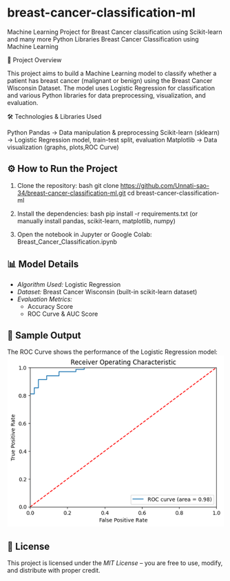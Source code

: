 # breast-cancer-classification-ml
Machine Learning Project for Breast Cancer classification using Scikit-learn and many more Python Libraries
Breast Cancer Classification using Machine Learning


📌 Project Overview

This project aims to build a Machine Learning model to classify whether a patient has breast cancer (malignant or benign) using the Breast Cancer Wisconsin Dataset. The model uses Logistic Regression for classification and various Python libraries for data preprocessing, visualization, and evaluation.

🛠 Technologies & Libraries Used

Python
Pandas → Data manipulation & preprocessing
Scikit-learn (sklearn) → Logistic Regression model, train-test split, evaluation
Matplotlib → Data visualization (graphs, plots,ROC Curve)


## ⚙ How to Run the Project

1. Clone the repository:
   bash
   git clone https://github.com/Unnati-sao-34/breast-cancer-classification-ml.git
   cd breast-cancer-classification-ml
   
2. Install the dependencies:
   bash
   pip install -r requirements.txt
   (or manually install pandas, scikit-learn, matplotlib, numpy)
   
3. Open the notebook in Jupyter or Google Colab:
   Breast_Cancer_Classification.ipynb
 
## 📊 Model Details
* *Algorithm Used:* Logistic Regression
* *Dataset:* Breast Cancer Wisconsin (built-in scikit-learn dataset)
* *Evaluation Metrics:*
  * Accuracy Score
  * ROC Curve & AUC Score

## 📸 Sample Output  
The ROC Curve shows the performance of the Logistic Regression model:  
![ROC Curve]( https://github.com/Unnati-sao-34/breast-cancer-classification-ml/blob/2e3691075d5a624c4c6b181e776f17f363753db2/roc_curve.png
)

## 📜 License

This project is licensed under the *MIT License* – you are free to use, modify, and distribute with proper credit.


    


